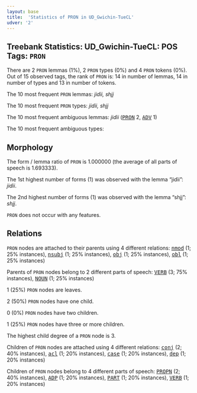 ```yaml
---
layout: base
title:  'Statistics of PRON in UD_Gwichin-TueCL'
udver: '2'
---
```


## Treebank Statistics: UD_Gwichin-TueCL: POS Tags: `PRON`

There are 2 `PRON` lemmas (1%), 2 `PRON` types (0%) and 4 `PRON` tokens (0%).
Out of 15 observed tags, the rank of `PRON` is: 14 in number of lemmas, 14 in number of types and 13 in number of tokens.

The 10 most frequent `PRON` lemmas: <em>jidìi, shįį</em>

The 10 most frequent `PRON` types:  <em>jidìi, shįį</em>

The 10 most frequent ambiguous lemmas: <em>jidìi</em> (<tt><a href="gwi_tuecl-pos-PRON.html">PRON</a></tt> 2, <tt><a href="gwi_tuecl-pos-ADV.html">ADV</a></tt> 1)

The 10 most frequent ambiguous types:  



## Morphology

The form / lemma ratio of `PRON` is 1.000000 (the average of all parts of speech is 1.693333).

The 1st highest number of forms (1) was observed with the lemma “jidìi”: <em>jidìi</em>.

The 2nd highest number of forms (1) was observed with the lemma “shįį”: <em>shįį</em>.

`PRON` does not occur with any features.


## Relations

`PRON` nodes are attached to their parents using 4 different relations: <tt><a href="gwi_tuecl-dep-nmod.html">nmod</a></tt> (1; 25% instances), <tt><a href="gwi_tuecl-dep-nsubj.html">nsubj</a></tt> (1; 25% instances), <tt><a href="gwi_tuecl-dep-obj.html">obj</a></tt> (1; 25% instances), <tt><a href="gwi_tuecl-dep-obl.html">obl</a></tt> (1; 25% instances)

Parents of `PRON` nodes belong to 2 different parts of speech: <tt><a href="gwi_tuecl-pos-VERB.html">VERB</a></tt> (3; 75% instances), <tt><a href="gwi_tuecl-pos-NOUN.html">NOUN</a></tt> (1; 25% instances)

1 (25%) `PRON` nodes are leaves.

2 (50%) `PRON` nodes have one child.

0 (0%) `PRON` nodes have two children.

1 (25%) `PRON` nodes have three or more children.

The highest child degree of a `PRON` node is 3.

Children of `PRON` nodes are attached using 4 different relations: <tt><a href="gwi_tuecl-dep-conj.html">conj</a></tt> (2; 40% instances), <tt><a href="gwi_tuecl-dep-acl.html">acl</a></tt> (1; 20% instances), <tt><a href="gwi_tuecl-dep-case.html">case</a></tt> (1; 20% instances), <tt><a href="gwi_tuecl-dep-dep.html">dep</a></tt> (1; 20% instances)

Children of `PRON` nodes belong to 4 different parts of speech: <tt><a href="gwi_tuecl-pos-PROPN.html">PROPN</a></tt> (2; 40% instances), <tt><a href="gwi_tuecl-pos-ADP.html">ADP</a></tt> (1; 20% instances), <tt><a href="gwi_tuecl-pos-PART.html">PART</a></tt> (1; 20% instances), <tt><a href="gwi_tuecl-pos-VERB.html">VERB</a></tt> (1; 20% instances)

